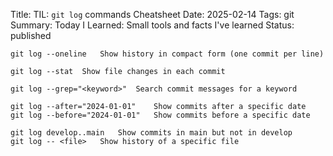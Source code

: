 Title: TIL: `git log` commands Cheatsheet
Date: 2025-02-14
Tags: git
Summary: Today I Learned: Small tools and facts I've learned
Status: published


```
git log --oneline	Show history in compact form (one commit per line)

git log --stat	Show file changes in each commit

git log --grep="<keyword>"	Search commit messages for a keyword

git log --after="2024-01-01"	Show commits after a specific date
git log --before="2024-01-01"	Show commits before a specific date

git log develop..main	Show commits in main but not in develop
git log -- <file>	Show history of a specific file
```